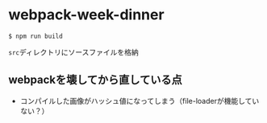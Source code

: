 # webpack-week-dinner

```$ npm run build```

```src```ディレクトリにソースファイルを格納

## webpackを壊してから直している点
- コンパイルした画像がハッシュ値になってしまう（file-loaderが機能していない？）
